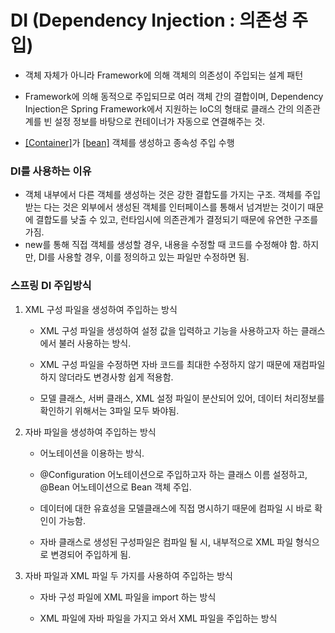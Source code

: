 # DI (Dependency Injection : 의존성 주입)

- 객체 자체가 아니라 Framework에 의해 객체의 의존성이 주입되는 설계 패턴

- Framework에 의해 동적으로 주입되므로 여러 객체 간의 결합이며, Dependency Injection은 Spring Framework에서 지원하는 IoC의 형태로 클래스 간의 의존관계를 빈 설정 정보를 바탕으로 컨테이너가 자동으로 연결해주는 것.

- [[Container]](./container.md)가 [[bean]](./bean.md) 객체를 생성하고 종속성 주입 수행

### DI를 사용하는 이유
- 객체 내부에서 다른 객체를 생성하는 것은 강한 결합도를 가지는 구조. 객체를 주입받는 다는 것은 외부에서 생성된 객체를 인터페이스를 통해서 넘겨받는 것이기 때문에 결합도를 낮출 수 있고, 런타임시에 의존관계가 결정되기 때문에 유연한 구조를 가짐.
- new를 통해 직접 객체를 생성할 경우, 내용을 수정할 때 코드를 수정해야 함. 하지만, DI를 사용할 경우, 이를 정의하고 있는 파일만 수정하면 됨.

### 스프링 DI 주입방식
1. XML 구성 파일을 생성하여 주입하는 방식

    - XML 구성 파일을 생성하여 설정 값을 입력하고 기능을 사용하고자 하는 클래스에서 불러 사용하는 방식.

    - XML 구성 파일을 수정하면 자바 코드를 최대한 수정하지 않기 때문에 재컴파일하지 않더라도 변경사항 쉽게 적용함.

    - 모델 클래스, 서버 클래스, XML 설정 파일이 분산되어 있어, 데이터 처리정보를 확인하기 위해서는 3파일 모두 봐야됨.

2. 자바 파일을 생성하여 주입하는 방식

    - 어노테이션을 이용하는 방식.

    - @Configuration 어노테이션으로 주입하고자 하는 클래스 이름 설정하고, @Bean 어노테이션으로 Bean 객체 주입.

    - 데이터에 대한 유효성을 모델클래스에 직접 명시하기 때문에 컴파일 시 바로 확인이 가능함.

    - 자바 클래스로 생성된 구성파일은 컴파일 될 시, 내부적으로 XML 파일 형식으로 변경되어 주입하게 됨.

3. 자바 파일과 XML 파일 두 가지를 사용하여 주입하는 방식

    - 자바 구성 파일에 XML 파일을 import 하는 방식

    - XML 파일에 자바 파일을 가지고 와서 XML 파일을 주입하는 방식